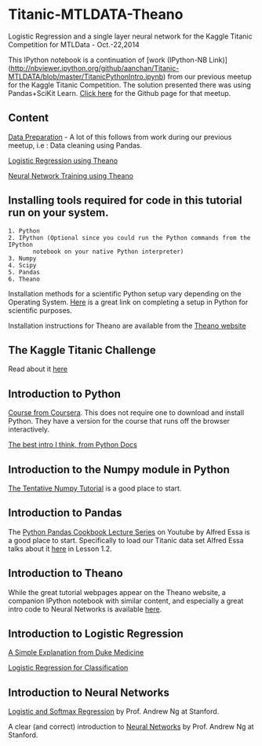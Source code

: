 Titanic-MTLDATA-Theano
======================

Logistic Regression and a single layer neural network for the Kaggle Titanic Competition for MTLData - Oct.-22,2014

This IPython notebook is a continuation of [work (IPython-NB Link)] (http://nbviewer.ipython.org/github/aanchan/Titanic-MTLDATA/blob/master/TitanicPythonIntro.ipynb) from our previous meetup for the Kaggle Titanic Competition. The solution presented there was using Pandas+SciKit Learn. [Click here](https://github.com/aanchan/Titanic-MTLDATA) for the Github page for that meetup.

Content
---
[Data Preparation](http://nbviewer.ipython.org/github/aanchan/Titanic-MTLDATA-Theano/blob/master/Data-Cleaning.ipynb) - A lot of this follows from work during our previous meetup, i.e : Data cleaning using Pandas.

[Logistic Regression using Theano](http://nbviewer.ipython.org/github/aanchan/Titanic-MTLDATA-Theano/blob/master/Theano-Logistic-Regression.ipynb)

[Neural Network Training using Theano](http://nbviewer.ipython.org/github/aanchan/Titanic-MTLDATA-Theano/blob/master/Theano-MLP-Titanic-2.ipynb)

Installing tools required for code in this tutorial run on your system.
----
	1. Python
	2. IPython (Optional since you could run the Python commands from the IPython 
	   	   notebook on your native Python interpreter)
	3. Numpy
	4. Scipy
	5. Pandas
	6. Theano 

Installation methods for a scientific Python setup vary depending on the Operating System. [Here](http://blog.yhathq.com/posts/setting-up-scientific-python.html) is a great link on completing a setup in Python for scientific purposes. 

Installation instructions for Theano are available from the [Theano website](http://deeplearning.net/software/theano/install.html)

The Kaggle Titanic Challenge
----
Read about it [here](https://www.kaggle.com/c/titanic-gettingStarted)

Introduction to Python
----
[Course from Coursera](https://www.coursera.org/course/interactivepython). This does not require one to download and install Python. They have a version for the course that runs off the browser interactively.

[The best intro I think, from Python Docs](https://docs.python.org/2/tutorial/introduction.html)

Introduction to the Numpy module in Python
----
[The Tentative Numpy Tutorial](http://wiki.scipy.org/Tentative_NumPy_Tutorial) is a good place to start.

Introduction to Pandas
---
The [Python Pandas Cookbook Lecture Series](http://www.youtube.com/playlist?list=PLyBBc46Y6aAz54aOUgKXXyTcEmpMisAq3) on Youtube by Alfred Essa is a good place to start. Specifically to load our Titanic data set Alfred Essa talks about it [here](https://www.youtube.com/watch?v=lhkchS9gSYk#t=545) in Lesson 1.2.

Introduction to Theano
---
While the great tutorial webpages appear on the Theano website, a companion IPython notebook with similar content, and especially a great intro code to Neural Networks is available [here](http://nbviewer.ipython.org/github/craffel/theano-tutorial/blob/master/Theano%20Tutorial.ipynb). 

Introduction to Logistic Regression
----
[A Simple Explanation from Duke Medicine](https://www.youtube.com/watch?v=_Po-xZJflPM)

[Logistic Regression for Classification](http://youtu.be/nMcxOiVj7oE)

Introduction to Neural Networks
---
[Logistic and Softmax Regression](http://ufldl.stanford.edu/wiki/index.php/Softmax_Regression) by Prof. Andrew Ng at Stanford.

A clear (and correct) introduction to [Neural Networks](http://ufldl.stanford.edu/wiki/index.php/Neural_Networks) by Prof. Andrew Ng at Stanford.


